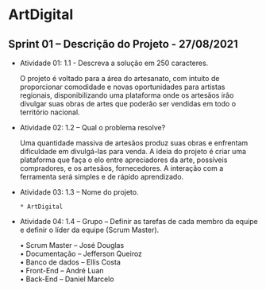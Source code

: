 # ArtDigital

## Sprint 01 – Descrição do Projeto - 27/08/2021

* Atividade 01: 1.1 - Descreva a solução em 250 caracteres.

  O projeto é voltado para a área do artesanato, com intuito de proporcionar comodidade e novas oportunidades para artistas regionais, disponibilizando uma plataforma onde os artesãos irão divulgar suas obras de artes que poderão ser vendidas em todo o território nacional.

* Atividade 02: 1.2 – Qual o problema resolve?

  Uma quantidade massiva de artesãos produz suas obras e enfrentam dificuldade em divulgá-las para venda. A ideia do projeto é criar uma plataforma que faça o elo entre apreciadores da arte, possíveis compradores, e os artesãos, fornecedores. A interação com a ferramenta será simples e de rápido aprendizado.

* Atividade 03: 1.3 – Nome do projeto.

      * ArtDigital

* Atividade 04: 1.4 – Grupo – Definir as tarefas de cada membro da equipe e definir o líder da equipe (Scrum Master).

     •	Scrum Master – José Douglas <br />
     •	Documentação – Jefferson Queiroz <br />
     •	Banco de dados – Ellis Costa <br />
     •	Front-End – André Luan <br />
     •	Back-End – Daniel Marcelo <br />

